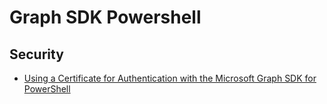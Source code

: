 # Graph SDK Powershell

## Security

- [Using a Certificate for Authentication with the Microsoft Graph SDK for PowerShell](https://practical365.com/use-certificate-authentication-microsoft-graph-sdk/)